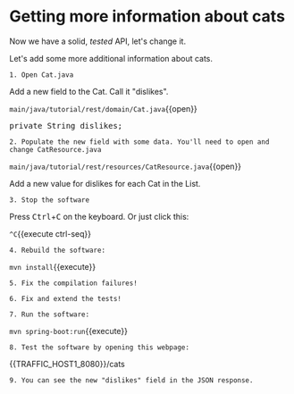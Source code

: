# Getting more information about cats

Now we have a solid, *tested* API, let's change it.

Let's add some more additional information about cats.


    1. Open Cat.java

Add a new field to the Cat. Call it "dislikes".

`main/java/tutorial/rest/domain/Cat.java`{{open}}

<pre class="file" data-filename="domain/Cat.java" data-target="insert" data-marker="//TODO-insert">
private String dislikes;
</pre>

    2. Populate the new field with some data. You'll need to open and change CatResource.java

`main/java/tutorial/rest/resources/CatResource.java`{{open}}

Add a new value for dislikes for each Cat in the List.

    3. Stop the software
Press <kbd>Ctrl</kbd>+<kbd>C</kbd> on the keyboard. Or just click this:

`^C`{{execute ctrl-seq}}

    4. Rebuild the software:

`mvn install`{{execute}}

    5. Fix the compilation failures!

    6. Fix and extend the tests!

    7. Run the software:

`mvn spring-boot:run`{{execute}}

    8. Test the software by opening this webpage:

{{TRAFFIC_HOST1_8080}}/cats

    9. You can see the new "dislikes" field in the JSON response.